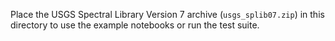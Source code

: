 Place the USGS Spectral Library Version 7 archive (`usgs_splib07.zip`) in this directory to use the example notebooks or run the test suite.
